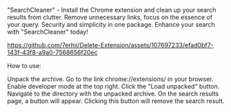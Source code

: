 "SearchCleaner" - Install the Chrome extension and clean up your search results from clutter. Remove unnecessary links, focus on the essence of your query. Security and simplicity in one package. Enhance your search with "SearchCleaner" today!


https://github.com/7erhii/Delete-Extension/assets/107697233/efad0bf7-143f-43f8-a9a0-7568656f20ec


How to use:

Unpack the archive.
Go to the link chrome://extensions/ in your browser.
Enable developer mode at the top right.
Click the "Load unpacked" button.
Navigate to the directory with the unpacked archive.
On the search results page, a button will appear. Clicking this button will remove the search result.
